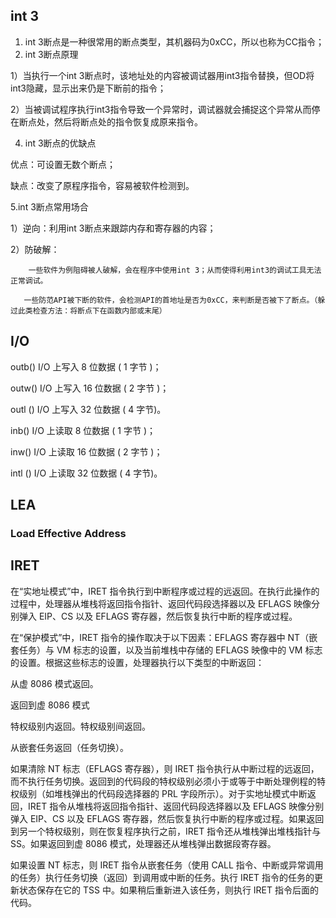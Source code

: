 ## int 3

1. int 3断点是一种很常用的断点类型，其机器码为0xCC，所以也称为CC指令；
2. int 3断点原理

 1）当执行一个int 3断点时，该地址处的内容被调试器用int3指令替换，但OD将int3隐藏，显示出来仍是下断前的指令；

 2）当被调试程序执行int3指令导致一个异常时，调试器就会捕捉这个异常从而停在断点处，然后将断点处的指令恢复成原来指令。

4. int 3断点的优缺点

 优点：可设置无数个断点；

 缺点：改变了原程序指令，容易被软件检测到。

5.int 3断点常用场合

 1）逆向：利用int 3断点来跟踪内存和寄存器的内容；

 2）防破解：

        一些软件为例阻碍被人破解，会在程序中使用int 3；从而使得利用int3的调试工具无法正常调试。
    
       一些防范API被下断的软件，会检测API的首地址是否为0xCC，来判断是否被下了断点。（躲过此类检查方法：将断点下在函数内部或末尾）

## I/O

outb()   I/O 上写入 8 位数据    ( 1 字节 )；

outw()   I/O 上写入 16 位数据  ( 2 字节 )；

outl ()   I/O 上写入 32 位数据   ( 4 字节)。



inb()   I/O 上读取 8 位数据    ( 1 字节 )；

inw()   I/O 上读取 16 位数据  ( 2 字节 )；

intl ()   I/O 上读取 32 位数据   ( 4 字节)。

## LEA

### Load Effective Address





## IRET

在“实地址模式”中，IRET 指令执行到中断程序或过程的远返回。在执行此操作的过程中，处理器从堆栈将返回指令指针、返回代码段选择器以及 EFLAGS 映像分别弹入 EIP、CS 以及 EFLAGS 寄存器，然后恢复执行中断的程序或过程。

在“保护模式”中，IRET 指令的操作取决于以下因素：EFLAGS 寄存器中 NT（嵌套任务）与 VM 标志的设置，以及当前堆栈中存储的 EFLAGS 映像中的 VM 标志的设置。根据这些标志的设置，处理器执行以下类型的中断返回：

从虚 8086 模式返回。

返回到虚 8086 模式

特权级别内返回。特权级别间返回。

从嵌套任务返回（任务切换）。

如果清除 NT 标志（EFLAGS 寄存器），则 IRET 指令执行从中断过程的远返回，而不执行任务切换。返回到的代码段的特权级别必须小于或等于中断处理例程的特权级别（如堆栈弹出的代码段选择器的 PRL 字段所示）。对于实地址模式中断返回，IRET 指令从堆栈将返回指令指针、返回代码段选择器以及 EFLAGS 映像分别弹入 EIP、CS 以及 EFLAGS 寄存器，然后恢复执行中断的程序或过程。如果返回到另一个特权级别，则在恢复程序执行之前，IRET 指令还从堆栈弹出堆栈指针与 SS。如果返回到虚 8086 模式，处理器还从堆栈弹出数据段寄存器。

如果设置 NT 标志，则 IRET 指令从嵌套任务（使用 CALL 指令、中断或异常调用的任务）执行任务切换（返回）到调用或中断的任务。执行 IRET 指令的任务的更新状态保存在它的 TSS 中。如果稍后重新进入该任务，则执行 IRET 指令后面的代码。
